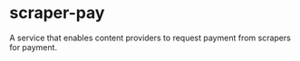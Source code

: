 # scraper-pay
A service that enables content providers to request payment from scrapers for payment.
